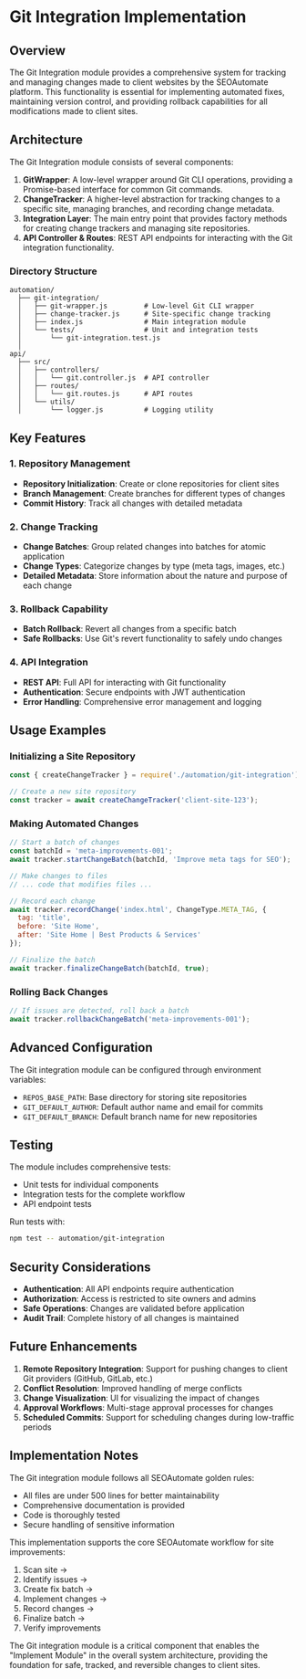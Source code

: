 # Git Integration Implementation

## Overview

The Git Integration module provides a comprehensive system for tracking and managing changes made to client websites by the SEOAutomate platform. This functionality is essential for implementing automated fixes, maintaining version control, and providing rollback capabilities for all modifications made to client sites.

## Architecture

The Git Integration module consists of several components:

1. **GitWrapper**: A low-level wrapper around Git CLI operations, providing a Promise-based interface for common Git commands.
2. **ChangeTracker**: A higher-level abstraction for tracking changes to a specific site, managing branches, and recording change metadata.
3. **Integration Layer**: The main entry point that provides factory methods for creating change trackers and managing site repositories.
4. **API Controller & Routes**: REST API endpoints for interacting with the Git integration functionality.

### Directory Structure

```
automation/
  ├── git-integration/
  │   ├── git-wrapper.js         # Low-level Git CLI wrapper
  │   ├── change-tracker.js      # Site-specific change tracking
  │   ├── index.js               # Main integration module
  │   └── tests/                 # Unit and integration tests
  │       └── git-integration.test.js
  │
api/
  ├── src/
  │   ├── controllers/
  │   │   └── git.controller.js  # API controller
  │   ├── routes/
  │   │   └── git.routes.js      # API routes
  │   └── utils/
  │       └── logger.js          # Logging utility
```

## Key Features

### 1. Repository Management

- **Repository Initialization**: Create or clone repositories for client sites
- **Branch Management**: Create branches for different types of changes
- **Commit History**: Track all changes with detailed metadata

### 2. Change Tracking

- **Change Batches**: Group related changes into batches for atomic application
- **Change Types**: Categorize changes by type (meta tags, images, etc.)
- **Detailed Metadata**: Store information about the nature and purpose of each change

### 3. Rollback Capability

- **Batch Rollback**: Revert all changes from a specific batch
- **Safe Rollbacks**: Use Git's revert functionality to safely undo changes

### 4. API Integration

- **REST API**: Full API for interacting with Git functionality
- **Authentication**: Secure endpoints with JWT authentication
- **Error Handling**: Comprehensive error management and logging

## Usage Examples

### Initializing a Site Repository

```javascript
const { createChangeTracker } = require('./automation/git-integration');

// Create a new site repository
const tracker = await createChangeTracker('client-site-123');
```

### Making Automated Changes

```javascript
// Start a batch of changes
const batchId = 'meta-improvements-001';
await tracker.startChangeBatch(batchId, 'Improve meta tags for SEO');

// Make changes to files
// ... code that modifies files ...

// Record each change
await tracker.recordChange('index.html', ChangeType.META_TAG, {
  tag: 'title',
  before: 'Site Home',
  after: 'Site Home | Best Products & Services'
});

// Finalize the batch
await tracker.finalizeChangeBatch(batchId, true);
```

### Rolling Back Changes

```javascript
// If issues are detected, roll back a batch
await tracker.rollbackChangeBatch('meta-improvements-001');
```

## Advanced Configuration

The Git integration module can be configured through environment variables:

- `REPOS_BASE_PATH`: Base directory for storing site repositories
- `GIT_DEFAULT_AUTHOR`: Default author name and email for commits
- `GIT_DEFAULT_BRANCH`: Default branch name for new repositories

## Testing

The module includes comprehensive tests:

- Unit tests for individual components
- Integration tests for the complete workflow
- API endpoint tests

Run tests with:

```bash
npm test -- automation/git-integration
```

## Security Considerations

- **Authentication**: All API endpoints require authentication
- **Authorization**: Access is restricted to site owners and admins
- **Safe Operations**: Changes are validated before application
- **Audit Trail**: Complete history of all changes is maintained

## Future Enhancements

1. **Remote Repository Integration**: Support for pushing changes to client Git providers (GitHub, GitLab, etc.)
2. **Conflict Resolution**: Improved handling of merge conflicts
3. **Change Visualization**: UI for visualizing the impact of changes
4. **Approval Workflows**: Multi-stage approval processes for changes
5. **Scheduled Commits**: Support for scheduling changes during low-traffic periods

## Implementation Notes

The Git integration module follows all SEOAutomate golden rules:

- All files are under 500 lines for better maintainability
- Comprehensive documentation is provided
- Code is thoroughly tested
- Secure handling of sensitive information

This implementation supports the core SEOAutomate workflow for site improvements:

1. Scan site → 
2. Identify issues → 
3. Create fix batch → 
4. Implement changes → 
5. Record changes → 
6. Finalize batch → 
7. Verify improvements

The Git integration module is a critical component that enables the "Implement Module" in the overall system architecture, providing the foundation for safe, tracked, and reversible changes to client sites.

